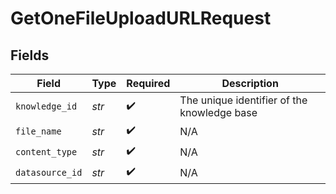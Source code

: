 # GetOneFileUploadURLRequest


## Fields

| Field                                       | Type                                        | Required                                    | Description                                 |
| ------------------------------------------- | ------------------------------------------- | ------------------------------------------- | ------------------------------------------- |
| `knowledge_id`                              | *str*                                       | :heavy_check_mark:                          | The unique identifier of the knowledge base |
| `file_name`                                 | *str*                                       | :heavy_check_mark:                          | N/A                                         |
| `content_type`                              | *str*                                       | :heavy_check_mark:                          | N/A                                         |
| `datasource_id`                             | *str*                                       | :heavy_check_mark:                          | N/A                                         |